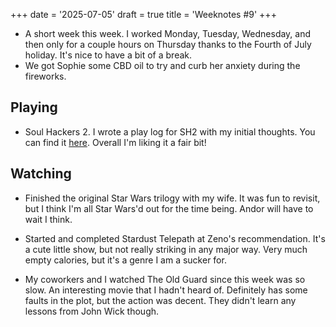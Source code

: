 +++
date = '2025-07-05'
draft = true
title = 'Weeknotes #9'
+++

* A short week this week. I worked Monday, Tuesday, Wednesday, and then only for a couple hours on Thursday thanks to the Fourth of July holiday. It's nice to have a bit of a break.
* We got Sophie some CBD oil to try and curb her anxiety during the fireworks.

## Playing

* Soul Hackers 2. I wrote a play log for SH2 with my initial thoughts. You can find it [here](https://tk-web.top/posts/2025-07-01-playlog-sh2-1/). Overall I'm liking it a fair bit!

## Watching

* Finished the original Star Wars trilogy with my wife. It was fun to revisit, but I think I'm all Star Wars'd out for the time being. Andor will have to wait I think.

* Started and completed Stardust Telepath at Zeno's recommendation. It's a cute little show, but not really striking in any major way. Very much empty calories, but it's a genre I am a sucker for.

* My coworkers and I watched The Old Guard since this week was so slow. An interesting movie that I hadn't heard of. Definitely has some faults in the plot, but the action was decent. They didn't learn any lessons from John Wick though.
